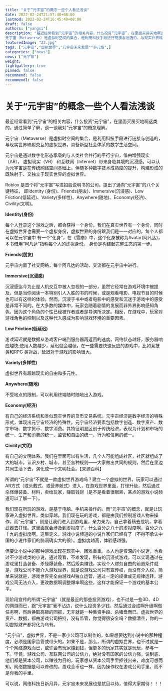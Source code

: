 ```yaml
---
title: "关于“元宇宙”的概念一些个人看法浅谈"
date: 2022-02-24T21:57:40+08:00
lastmod: 2022-02-24T16:45:40+08:00
draft: false
authors: ["yangsi"]
description: "最近经常看到“元宇宙”的相关内容，什么投资“元宇宙”，在里面买房买地啊这类的。通过简单了解，谈一谈我对“元宇宙”的概念理解。
元宇宙（Metaverse）是虚拟时空间的集合，是利用科技手段进行链接与创造的，与现实世界映射交互的虚拟世界，具备新型社会体系的数字生活空间。"
featuredImage: "33.jpg"
tags: ["元宇宙","虚拟世界","元宇宙未来发展""多元性",]
categories: ["news"]
news: ["元宇宙"]
weight: 
lightgallery: true
pinned: false
recommend: false
recommend1: false
---
```


# 关于“元宇宙”的概念一些个人看法浅谈

最近经常看到“元宇宙”的相关内容，什么投资“元宇宙”，在里面买房买地啊这类的。通过简单了解，谈一谈我对“元宇宙”的概念理解。

元宇宙（Metaverse）是虚拟时空间的集合，是利用科技手段进行链接与创造的，与现实世界映射交互的虚拟世界，具备新型社会体系的数字生活空间。

元宇宙是通过数字化形态承载的与人类社会并行的平行宇宙，借由增强现实（AR）， 虚拟现实（VR） 和互联网（Internet）带来身临其境的沉浸感。可以认为元宇宙是在传统网络空间基础上，伴随多种数字技术成熟度的提升，构建形成的既映射于、又独立于现实世界的虚拟世界。

Roblox 是首个将“元宇宙”写进招股说明书的公司。提出了通向“元宇宙”的八个关键特征， 即Identity (身份)、Friends(朋友)、Immersive(沉浸感)、Low Friction(低延迟)、Variety(多样性)、Anywhere(随地)、Economy(经济)、Civility(文明)。

**Identity(身份)**

每个人登录这个游戏之后，都会获得一个身份。我们在真实世界有一个身份，同时在虚拟世界也需要一个虚拟身份，虚拟世界的身份跟我们是一一对应的。每个人都可以在元宇宙中 有一个“化身”，在《雪崩》中，这个化身被称为Avatar(阿凡达)，本书借用“阿凡达”指称每个人的虚拟身份。 身份是构建起完整生态的第一步。

**Friends(朋友)**

元宇宙内置了社交网络，每个阿凡达的活动、交流都在元宇宙中进行。

**Immersive(沉浸感)**

沉浸感迄今为止是人机交互中被人忽视的一部分，虽然它经常在游戏环境中被提及，但是当你阅读一本特别引人入胜的书的时候，或是观看电影、电视节目的时候也可以有这样的体验。然而，沉浸于书中或者电影中的感受和沉迷于游戏中的感受是非常不同的。在大多数的媒体中，玩家会随着剧情的发展而非外界影响感知角色，因为这个角色的个性已经被作者或者是导演所决定。相反，在游戏中，玩家对游戏角色的控制以及这种代入感成为影响游戏环境的重要因素。

**Low Friction(低延迟)**

游戏延迟就是数据从游戏客户端到服务器再返回的速度。网络状态越好，服务器响应越快;使用人数越少，延迟就会越低。在一些需要快速反应的游戏中，比如竞技类和RPG 类对战，延迟对于游戏的影响很大。

**Variety(多样性)**

虚拟世界有超越现实的自由和多元性。

**Anywhere(随地)**

不受地点的限制，可以利用终端随时随地出入游戏。

**Economy(经济)**

有自己的经济系统和类似现实世界的货币交易系统。元宇宙经济是数字经济的特殊形式，体现出元宇宙经济的特殊性。元宇宙经济要素包括数字创造、数字资产、数字市场、数字货币、数字消费。其特征明显区别于传统经济，表现为计划和市场的统一、生产和消费的统一、监管和自由的统一、行为和信用的统一。

**Civility(文明)**

有自己的文明体系。我们在里面可以有生活，几个人可能组成社区，社区就组成了大的城市，认识乡村、城市，甚至各种规则——大家做出共同的规则，然后在里边共同生活下去，演化成一个文明社会。【来源百科】

所谓的“元宇宙”不就是一款虚拟世界游戏吗？建立一个虚拟的世界，玩家可以通过AR方式（或头戴式、或营养舱式）进入，在游戏世界里面，打怪升级，然后通过杀怪爆装备、材料，卖给玩家，赚取钱财（是不是看着很眼熟，某点的游戏小说频道可以了解一下）。

我们现在所玩的游戏，是基于电脑、手机来操作的。而“元宇宙”的概念，就是让玩家进入虚拟世界，类似穿越。我们现在玩的游戏，都是由我们控制游戏人物来操作，而“元宇宙”，则是让我们进入到游戏里，亲力亲为，自己拿着稿去挖坑，拿着武器去打怪。这里面就会涉及到虚拟度了，什么百分之八十的虚拟度啊，百分之九十九的虚拟度啊，这层定义，游戏小说频道的小说作家们已经有了（不得不承认中国的小说作家们的脑洞确实大的很）。虚拟度越高，体验感越强。

但要让小说中的那种游戏出现在现实中，困难重重。本人也是资深的小说迷，也看过不少游戏类的小说，通过观看，不难发现，所有的沉浸式游戏，可以实现通过在游戏里打造装备、杀怪爆装备，然后贩卖赚钱，实现个人财务自由的前置条件就是，游戏公司不能介入游戏世界，就是说游戏公司只有宣传权，而没有介入权，简单来说就是，游戏世界完全由游戏AI独立运营，通过一定的规律或无规律运转，游戏公司无法介入，更改数据啊调整爆率啊这些，这样才能保证一个游戏的基本公平。

现阶段宣传的所谓“元宇宙”（就是最近的那些投资游戏），也不过是一些3D、4D的网游而已，跟“元宇宙”毫不沾边，说什么投资多少钱，然后通过合成啊升级啊做任务啊，然后换取高额的回报，无非就是一种集资手段、杀猪盘而已。虚拟世界的资产、数据，都由游戏公司把持，没有监管，你觉得很安全吗？数据清空，你的一切虚拟财产都将化为乌有。

“元宇宙”，虚拟世界，不是一家小公司可以制作的，如果想要达到小说中的那种程度，必须是国家监管或带头的。如果不是，那么，所谓的虚拟世界，也不过就是一个个网络游戏而已，或许会有玩家赚到钱，但更多的玩家其实就是玩玩，参与一下。毕竟，游戏公司、互联网公司的公信力，绝对没有国家的公信力强，说到底，他们都是资本公司，以赚钱为目的，玩家想从资本公司手里抠钱出来，难度可想而知。网络数据是可以修改的，游戏金币也一样，因为操作权在游戏公司手里，而不是你我的手里。

可以说，网络科技日新月异，元宇宙未来发展也是拭目以待，值得大家期待！！！